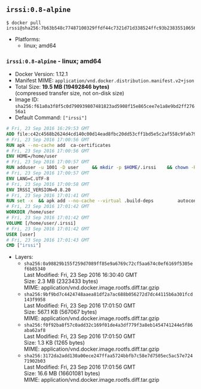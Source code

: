 ## `irssi:0.8-alpine`

```console
$ docker pull irssi@sha256:7b63b548c77487100329ffdf44c7321d71d338524ffc93b238355106566ba1e3
```

-	Platforms:
	-	linux; amd64

### `irssi:0.8-alpine` - linux; amd64

-	Docker Version: 1.12.1
-	Manifest MIME: `application/vnd.docker.distribution.manifest.v2+json`
-	Total Size: **19.5 MB (19492846 bytes)**  
	(compressed transfer size, not on-disk size)
-	Image ID: `sha256:f61a0a3f8f5c0d790939807481823ad5908f15e865cee7e1a8e9bd2ff27656a1`
-	Default Command: `["irssi"]`

```dockerfile
# Fri, 23 Sep 2016 16:29:53 GMT
ADD file:c42c4568b2624d4cd140c00d14ead8fbc20dd53cff1bd5e5c2af558c9fab79b2 in / 
# Fri, 23 Sep 2016 17:00:56 GMT
RUN apk --no-cache add 	ca-certificates
# Fri, 23 Sep 2016 17:00:56 GMT
ENV HOME=/home/user
# Fri, 23 Sep 2016 17:00:57 GMT
RUN adduser -u 1001 -D user 	&& mkdir -p $HOME/.irssi 	&& chown -R user:user $HOME
# Fri, 23 Sep 2016 17:00:57 GMT
ENV LANG=C.UTF-8
# Fri, 23 Sep 2016 17:00:58 GMT
ENV IRSSI_VERSION=0.8.20
# Fri, 23 Sep 2016 17:01:41 GMT
RUN set -x 	&& apk add --no-cache --virtual .build-deps 		autoconf 		automake 		gcc 		glib-dev 		gnupg 		libc-dev 		libtool 		lynx 		make 		ncurses-dev 		openssl-dev 		perl-dev 		pkgconf 	&& wget "https://github.com/irssi/irssi/releases/download/${IRSSI_VERSION}/irssi-${IRSSI_VERSION}.tar.xz" -O /tmp/irssi.tar.xz 	&& wget "https://github.com/irssi/irssi/releases/download/${IRSSI_VERSION}/irssi-${IRSSI_VERSION}.tar.xz.asc" -O /tmp/irssi.tar.xz.asc 	&& export GNUPGHOME="$(mktemp -d)" 	&& gpg --keyserver ha.pool.sks-keyservers.net --recv-keys 7EE65E3082A5FB06AC7C368D00CCB587DDBEF0E1 	&& gpg --batch --verify /tmp/irssi.tar.xz.asc /tmp/irssi.tar.xz 	&& rm -r "$GNUPGHOME" /tmp/irssi.tar.xz.asc 	&& mkdir -p /usr/src 	&& tar -xJf /tmp/irssi.tar.xz -C /usr/src 	&& rm /tmp/irssi.tar.xz 	&& cd /usr/src/irssi-$IRSSI_VERSION 	&& ./configure 		--enable-true-color 		--with-bot 		--with-proxy 		--with-socks 	&& make -j$(getconf _NPROCESSORS_ONLN) 	&& make install 	&& rm -rf /usr/src/irssi-$IRSSI_VERSION 	&& runDeps="$( 		scanelf --needed --nobanner --recursive /usr/local 			| awk '{ gsub(/,/, "\nso:", $2); print "so:" $2 }' 			| sort -u 			| xargs -r apk info --installed 			| sort -u 	)" 	&& apk add --no-cache --virtual .irssi-rundeps $runDeps perl-libwww 	&& apk del .build-deps
# Fri, 23 Sep 2016 17:01:42 GMT
WORKDIR /home/user
# Fri, 23 Sep 2016 17:01:42 GMT
VOLUME [/home/user/.irssi]
# Fri, 23 Sep 2016 17:01:42 GMT
USER [user]
# Fri, 23 Sep 2016 17:01:43 GMT
CMD ["irssi"]
```

-	Layers:
	-	`sha256:0a98829b155f259d7089ff85e9a6769c72cf5aa674c0ef6169f5305ef6b85340`  
		Last Modified: Fri, 23 Sep 2016 16:30:40 GMT  
		Size: 2.3 MB (2323433 bytes)  
		MIME: application/vnd.docker.image.rootfs.diff.tar.gzip
	-	`sha256:9bf9bd7c4424748aaea81df2a7ac688b056272d7dc44115b6a301fcd143f9958`  
		Last Modified: Fri, 23 Sep 2016 17:01:50 GMT  
		Size: 567.1 KB (567067 bytes)  
		MIME: application/vnd.docker.image.rootfs.diff.tar.gzip
	-	`sha256:f0f92ba8f57c0add32c169f01de4a3df779f3a8eb1454741244e5f86aba62af8`  
		Last Modified: Fri, 23 Sep 2016 17:01:50 GMT  
		Size: 1.3 KB (1265 bytes)  
		MIME: application/vnd.docker.image.rootfs.diff.tar.gzip
	-	`sha256:3172da2add130a00ece247ffaa5724bbfb7c58e7d7505ec5ac57e72471902b03`  
		Last Modified: Fri, 23 Sep 2016 17:01:56 GMT  
		Size: 16.6 MB (16601081 bytes)  
		MIME: application/vnd.docker.image.rootfs.diff.tar.gzip

